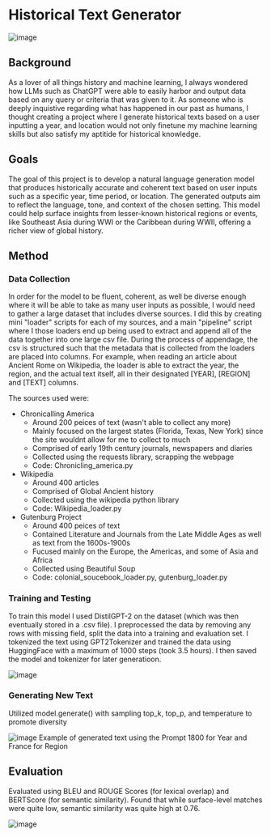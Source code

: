 # Historical Text Generator
![image](https://github.com/user-attachments/assets/65fd838f-83df-4f7c-b2c7-25c082378a72)

## Background

As a lover of all things history and machine learning, I always wondered how LLMs such as ChatGPT were able to easily harbor and output data based on any query or criteria that was given to it. As someone who is
deeply inquistive regarding what has happened in our past as humans, I thought creating a project where I generate historical texts based on a user inputting a year, and location would not only finetune my 
machine learning skills but also satisfy my aptitide for historical knowledge.

## Goals

The goal of this project is to develop a natural language generation model that produces historically accurate and coherent text based on user inputs such as a specific year, time period, or location. The generated outputs aim to reflect the language, tone, and context of the chosen setting. This model could help surface insights from lesser-known historical regions or events, like Southeast Asia during WWI or the Caribbean during WWII, offering a richer view of global history.

## Method

### Data Collection

In order for the model to be fluent, coherent, as well be diverse enough where it will be able to take as many user inputs as possible, I would need to gather a large dataset that includes diverse sources. 
I did this by creating mini "loader" scripts for each of my sources, and a main "pipeline" script where I those loaders end up being used to extract and append all of the data together into one large csv file. 
During the process of appendage, the csv is structured such that the metadata that is collected from the loaders are placed into columns. For example, when reading an article about Ancient Rome on Wikipedia, the loader is able to extract the year, the region, and the actual text itself, all in their designated [YEAR], [REGION] and [TEXT] columns. 

The sources used were: 
 * Chronicalling America
     + Around 200 peices of text (wasn't able to collect any more)
     + Mainly focused on the largest states (Florida, Texas, New York) since the site wouldnt allow for me to collect to much
     + Comprised of early 19th century journals, newspapers and diaries
     + Collected using the requests library, scrapping the webpage
     + Code: Chronicling_america.py
* Wikipedia
     + Around 400 articles
     + Comprised of Global Ancient history
     + Collected using the wikipedia python library
     + Code: Wikipedia_loader.py
* Gutenburg Project
     + Around 400 peices of text
     + Contained Literature and Journals from the Late Middle Ages as well as text from the 1600s-1900s
     + Fucused mainly on the Europe, the Americas, and some of Asia and Africa
     + Collected using Beautiful Soup
     + Code: colonial_soucebook_loader.py, gutenburg_loader.py
 
### Training and Testing 

To train this model I used DistilGPT-2 on the dataset (which was then eventually stored in a .csv file). I preprocessed the data by removing any rows with missing field, split the data into a training and evaluation set. 
I tokenized the text using GPT2Tokenizer and trained the data using HuggingFace with a maximum of 1000 steps (took 3.5 hours). I then saved the model and tokenizer for later generatioon. 

![image](https://github.com/user-attachments/assets/e98b1cde-1d4d-4355-8c89-ec90b58392ed)


### Generating New Text

Utilized model.generate() with sampling top_k, top_p, and temperature to promote diversity

![image](https://github.com/user-attachments/assets/634b5eac-0f96-4510-9f19-f34d3ae9c68e) 
Example of generated text using the Prompt 1800 for Year and France for Region


## Evaluation

Evaluated using BLEU and ROUGE Scores (for lexical overlap) and BERTScore (for semantic similarity). Found that while surface-level matches were quite low, semantic similarity was quite high at 0.76. 
 
![image](https://github.com/user-attachments/assets/da12b653-7a78-4f5a-8822-f457d1d7ee68)

  
       
